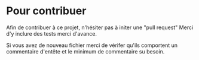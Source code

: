 # Pour contribuer

Afin de contribuer à ce projet, n'hésiter pas à initer une "pull request"
Merci d'y inclure des tests merci d'avance.

Si vous avez de nouveau fichier merci de vérifer qu'ils comportent un commentaire d'entête et le minimum de commentaire
su besoin.
